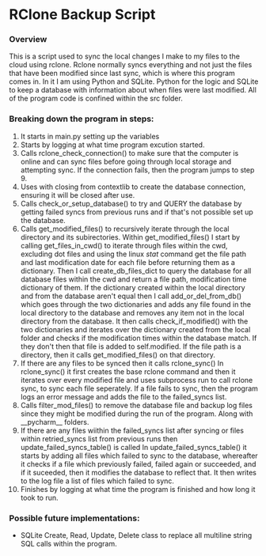 # RClone Backup Script

### Overview
This is a script used to sync the local changes I make to my files to the cloud using rclone.
Rclone normally syncs everything and not just the files that have been modified since last sync, which is where this program comes in.
In it I am using Python and SQLite. Python for the logic and SQLite to keep a database with information about when files were last modified.
All of the program code is confined within the src folder.

### Breaking down the program in steps:
1. It starts in main.py setting up the variables
2. Starts by logging at what time program excution started.
3. Calls rclone_check_connection() to make sure that the computer is online and can sync files before going through local storage and attempting sync. If the connection fails, then the program jumps to step 9.
4. Uses with closing from contextlib to create the database connection, ensuring it will be closed after use.
5. Calls check_or_setup_database() to try and QUERY the database by getting failed syncs from previous runs and if that's not possible set up the database.
6. Calls get_modified_files() to recursively iterate through the local directory and its subirectories.
	Within get_modified_files() I start by calling get_files_in_cwd() to iterate through files within the cwd, excluding dot files and using the linux _stat_ command get the file path and last modification date for each file before returning them as a dictionary.
	Then I call create_db_files_dict to query the database for all database files within the cwd and return a file path, modification time dictionary of them.
	If the dictionary created within the local directory and from the database aren't equal then I call add_or_del_from_db() which goes through the two dictionaries and adds any file found in the local directory to the database and removes any item not in the local directory from the database.
	It then calls check_if_modified() with the two dictionaries and iterates over the dictionary created from the local folder and checks if the modification times within the database match. If they don't then that file is added to self.modified. If the file path is a directory, then it calls get_modified_files() on that directory.
6. If there are any files to be synced then it calls rclone_sync()
	In rclone_sync() it first creates the base rclone command and then it iterates over every modified file and uses subprocess run to call rclone sync, to sync each file seperately. If a file fails to sync, then the program logs an error message and adds the file to the failed_syncs list.
7. Calls filter_mod_files() to remove the database file and backup log files since they might be modified during the run of the program. Along with \_\_pycharm\_\_ folders.
8. If there are any files wiithin the failed_syncs list after syncing or files within retried_syncs list from previous runs then update_failed_syncs_table() is called
	In update_failed_syncs_table() it starts by adding all files which failed to sync to the database, whereafter it checks if a file which previously failed, failed again or succeeded, and if it suceeded, then it modifies the database to reflect that. It then writes to the log file a list of files which failed to sync.
9. Finishes by logging at what time the program is finished and how long it took to run.

### Possible future implementations:
- SQLite Create, Read, Update, Delete class to replace all multiline string SQL calls within the program.


